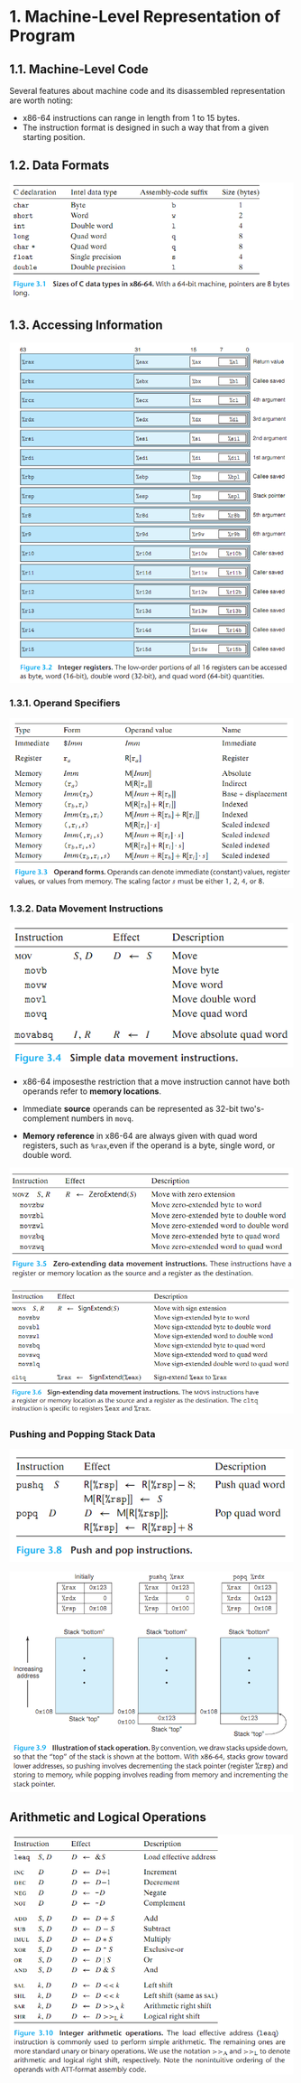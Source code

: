 # 1. Machine-Level Representation of Program

## 1.1. Machine-Level Code

Several features about machine code and its disassembled representation are worth noting:

- x86-64 instructions can range in length from 1 to 15 bytes.
- The instruction format is designed in such a way that from a given starting position.

## 1.2. Data Formats

![data_types_in_x86-64.png](./images/data_types_in_x86-64.png)

## 1.3. Accessing Information

![registers.png](./images/registers.png)

### 1.3.1. Operand Specifiers

![operand_forms.png](./images/operand_forms.png)

### 1.3.2. Data Movement Instructions

![movement_instructions.png](.\images\movement_instructions.png)

- x86-64 imposesthe restriction that a move instruction cannot have both operands refer to **memory locations**.

- Immediate **source** operands can be represented as 32-bit two's-complement numbers in `movq`.

- **Memory reference** in x86-64 are always given with quad word registers, such as `%rax`,even if the operand is a byte, single word, or double word.

![movement_instructions_zero-extending.png](.\images\movement_instructions_zero-extending.png)

![movement_instructions_sign-extending.png](.\images\movement_instructions_sign-extending.png)

### Pushing and Popping Stack Data

![push_and_pop_instructions.png](.\images\push_and_pop_instructions.png)

![illustration_of_stack_operation.png](./images/illustration_of_stack_operation.png)

## Arithmetic and Logical Operations

![integer_arithmetic_operations.png](./images/integer_arithmetic_operations.png)